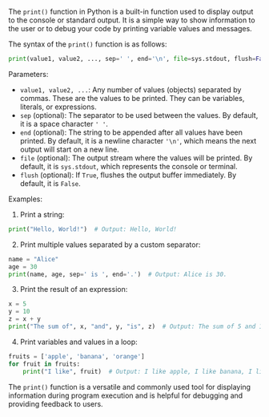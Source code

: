 The `print()` function in Python is a built-in function used to display output to the console or standard output. It is a simple way to show information to the user or to debug your code by printing variable values and messages.

The syntax of the `print()` function is as follows:

```python
print(value1, value2, ..., sep=' ', end='\n', file=sys.stdout, flush=False)
```

Parameters:
- `value1, value2, ...`: Any number of values (objects) separated by commas. These are the values to be printed. They can be variables, literals, or expressions.
- `sep` (optional): The separator to be used between the values. By default, it is a space character `' '`.
- `end` (optional): The string to be appended after all values have been printed. By default, it is a newline character `'\n'`, which means the next output will start on a new line.
- `file` (optional): The output stream where the values will be printed. By default, it is `sys.stdout`, which represents the console or terminal.
- `flush` (optional): If `True`, flushes the output buffer immediately. By default, it is `False`.

Examples:

1. Print a string:

```python
print("Hello, World!")  # Output: Hello, World!
```

2. Print multiple values separated by a custom separator:

```python
name = "Alice"
age = 30
print(name, age, sep=' is ', end='.')  # Output: Alice is 30.
```

3. Print the result of an expression:

```python
x = 5
y = 10
z = x + y
print("The sum of", x, "and", y, "is", z)  # Output: The sum of 5 and 10 is 15
```

4. Print variables and values in a loop:

```python
fruits = ['apple', 'banana', 'orange']
for fruit in fruits:
    print("I like", fruit)  # Output: I like apple, I like banana, I like orange
```

The `print()` function is a versatile and commonly used tool for displaying information during program execution and is helpful for debugging and providing feedback to users.
